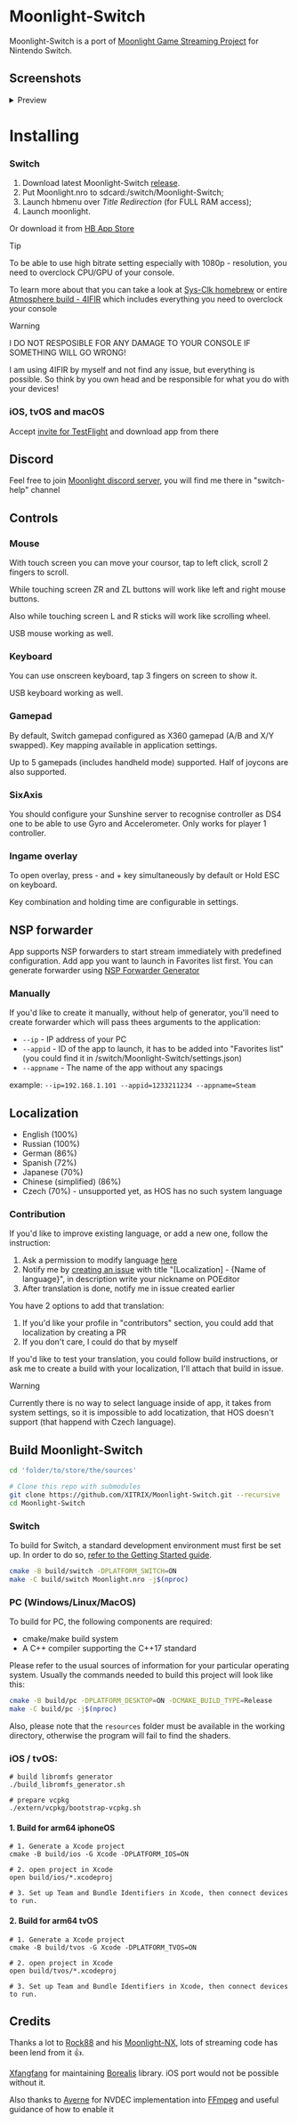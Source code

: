 # Moonlight-Switch

Moonlight-Switch is a port of [Moonlight Game Streaming Project](https://github.com/moonlight-stream "Moonlight Game Streaming Project") for Nintendo Switch.

## Screenshots
<details>
  <summary>Preview</summary>
  <p float="left">
  <img width="500" src="https://user-images.githubusercontent.com/9553519/135712658-20382345-2da5-4968-9f57-f9f4470ae819.jpg" />
  <img width="500" src="https://user-images.githubusercontent.com/9553519/135712664-bf2481b2-2791-490d-99a9-2f968682db76.jpg" />
  <img width="500" src="https://user-images.githubusercontent.com/9553519/135712669-fd8b2495-e1ea-4357-949f-7fa7312da46f.jpg" />
  <img width="500" src="https://user-images.githubusercontent.com/9553519/135712672-b9ac3785-bd1c-4948-82b2-9b353019feba.jpg" />
  <img width="500" src="https://user-images.githubusercontent.com/9553519/135712676-aaa85bb7-9517-4a6d-bc35-070df092383c.jpg" />
  </p>
</details>

# Installing
### Switch
1. Download latest Moonlight-Switch [release](https://github.com/XITRIX/Moonlight-Switch/releases).
2. Put Moonlight.nro to sdcard:/switch/Moonlight-Switch;
3. Launch hbmenu over *Title Redirection* (for FULL RAM access);
4. Launch moonlight.

Or download it from [HB App Store](https://apps.fortheusers.org/switch/Moonlight-Switch)

> [!TIP]
> To be able to use high bitrate setting especially with 1080p - resolution, you need to overclock CPU/GPU of your console.
>
> To learn more about that you can take a look at [Sys-Clk homebrew](https://github.com/retronx-team/sys-clk) or entire [Atmosphere build - 4IFIR](https://github.com/rashevskyv/4IFIR/blob/main/README_ENG.md) which includes everything you need to overclock your console

> [!WARNING]
> I DO NOT RESPOSIBLE FOR ANY DAMAGE TO YOUR CONSOLE IF SOMETHING WILL GO WRONG!
>
> I am using 4IFIR by myself and not find any issue, but everything is possible. So think by you own head and be responsible for what you do with your devices!

### iOS, tvOS and macOS
Accept [invite for TestFlight](https://testflight.apple.com/join/P9EX5vQ5) and download app from there

## Discord
Feel free to join [Moonlight discord server](https://discord.gg/fmtcVPzaG4), you will find me there in "switch-help" channel 

## Controls
### Mouse
With touch screen you can move your coursor, tap to left click, scroll 2 fingers to scroll.

While touching screen ZR and ZL buttons will work like left and right mouse buttons.

Also while touching screen L and R sticks will work like scrolling wheel.

USB mouse working as well.

### Keyboard
You can use onscreen keyboard, tap 3 fingers on screen to show it.

USB keyboard working as well.

### Gamepad
By default, Switch gamepad configured as X360 gamepad (A/B and X/Y swapped). Key mapping available in application settings.

Up to 5 gamepads (includes handheld mode) supported. Half of joycons are also supported.

### SixAxis
You should configure your Sunshine server to recognise controller as DS4 one to be able to use Gyro and Accelerometer. Only works for player 1 controller.

### Ingame overlay
To open overlay, press - and + key simultaneously by default or Hold ESC on keyboard.

Key combination and holding time are configurable in settings.

## NSP forwarder
App supports NSP forwarders to start stream immediately with predefined configuration. Add app you want to launch in Favorites list first. You can generate forwarder using [NSP Forwarder Generator](https://nsp-forwarder.vercel.app/moonlight)

### Manually
If you'd like to create it manually, without help of generator, you'll need to create forwarder which will pass thees arguments to the application:
- `--ip` - IP address of your PC
- `--appid` - ID of the app to launch, it has to be added into "Favorites list" (you could find it in /switch/Moonlight-Switch/settings.json)
- `--appname` - The name of the app without any spacings

example:
`--ip=192.168.1.101 --appid=1233211234 --appname=Steam`

## Localization
- English (100%)
- Russian (100%)
- German (86%)
- Spanish (72%)
- Japanese (70%)
- Chinese (simplified) (86%)
- Czech (70%) - unsupported yet, as HOS has no such system language

### Contribution
If you'd like to improve existing language, or add a new one, follow the instruction:
1. Ask a permission to modify language [here](https://poeditor.com/join/project?hash=9kiCIvN0dc)
2. Notify me by [creating an issue](https://github.com/XITRIX/Moonlight-Switch/issues/new) with title "[Localization] - {Name of language}", in description write your nickname on POEditor
3. After translation is done, notify me in issue created earlier

You have 2 options to add that translation:
1. If you'd like your profile in "contributors" section, you could add that localization by creating a PR
2. If you don't care, I could do that by myself

If you'd like to test your translation, you could follow build instructions, or ask me to create a build with your localization, I'll attach that build in issue.

> [!WARNING]
> Currently there is no way to select language inside of app, it takes from system settings, so it is impossible to add locatization, that HOS doesn't support (that happend with Czech language).

## Build Moonlight-Switch

```bash
cd 'folder/to/store/the/sources'

# Clone this repo with submodules
git clone https://github.com/XITRIX/Moonlight-Switch.git --recursive
cd Moonlight-Switch
```

### Switch

To build for Switch, a standard development environment must first be set up. In order to do so, [refer to the Getting Started guide](https://devkitpro.org/wiki/Getting_Started).

```bash
cmake -B build/switch -DPLATFORM_SWITCH=ON
make -C build/switch Moonlight.nro -j$(nproc)
```

### PC (Windows/Linux/MacOS)

To build for PC, the following components are required:

- cmake/make build system
- A C++ compiler supporting the C++17 standard

Please refer to the usual sources of information for your particular operating system. Usually the commands needed to build this project will look like this:

```bash
cmake -B build/pc -DPLATFORM_DESKTOP=ON -DCMAKE_BUILD_TYPE=Release
make -C build/pc -j$(nproc)
```

Also, please note that the `resources` folder must be available in the working directory, otherwise the program will fail to find the shaders.

### iOS / tvOS:

```shell
# build libromfs generator
./build_libromfs_generator.sh

# prepare vcpkg
./extern/vcpkg/bootstrap-vcpkg.sh
```

#### 1. Build for arm64 iphoneOS

```shell
# 1. Generate a Xcode project
cmake -B build/ios -G Xcode -DPLATFORM_IOS=ON

# 2. open project in Xcode
open build/ios/*.xcodeproj

# 3. Set up Team and Bundle Identifiers in Xcode, then connect devices to run.
```

#### 2. Build for arm64 tvOS

```shell
# 1. Generate a Xcode project
cmake -B build/tvos -G Xcode -DPLATFORM_TVOS=ON

# 2. open project in Xcode
open build/tvos/*.xcodeproj

# 3. Set up Team and Bundle Identifiers in Xcode, then connect devices to run.
```

## Credits
Thanks a lot to [Rock88](https://github.com/rock88) and his [Moonlight-NX](https://github.com/rock88/moonlight-nx), lots of streaming code has been lend from it 👍.

[Xfangfang](https://github.com/xfangfang) for maintaining [Borealis](https://github.com/xfangfang/borealis) library. iOS port would not be possible without it. 

Also thanks to [Averne](https://github.com/averne) for NVDEC implementation into [FFmpeg](https://github.com/averne/FFmpeg) and useful guidance of how to enable it 
